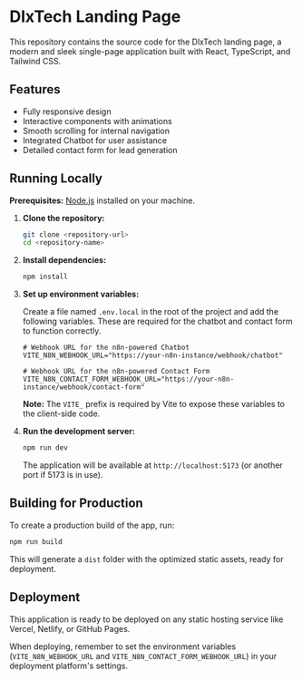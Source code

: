 
# DlxTech Landing Page

This repository contains the source code for the DlxTech landing page, a modern and sleek single-page application built with React, TypeScript, and Tailwind CSS.

## Features

- Fully responsive design
- Interactive components with animations
- Smooth scrolling for internal navigation
- Integrated Chatbot for user assistance
- Detailed contact form for lead generation

## Running Locally

**Prerequisites:** [Node.js](https://nodejs.org/) installed on your machine.

1.  **Clone the repository:**
    ```bash
    git clone <repository-url>
    cd <repository-name>
    ```

2.  **Install dependencies:**
    ```bash
    npm install
    ```

3.  **Set up environment variables:**

    Create a file named `.env.local` in the root of the project and add the following variables. These are required for the chatbot and contact form to function correctly.

    ```
    # Webhook URL for the n8n-powered Chatbot
    VITE_N8N_WEBHOOK_URL="https://your-n8n-instance/webhook/chatbot"

    # Webhook URL for the n8n-powered Contact Form
    VITE_N8N_CONTACT_FORM_WEBHOOK_URL="https://your-n8n-instance/webhook/contact-form"
    ```
    
    **Note:** The `VITE_` prefix is required by Vite to expose these variables to the client-side code.

4.  **Run the development server:**
    ```bash
    npm run dev
    ```
    The application will be available at `http://localhost:5173` (or another port if 5173 is in use).

## Building for Production

To create a production build of the app, run:

```bash
npm run build
```
This will generate a `dist` folder with the optimized static assets, ready for deployment.

## Deployment

This application is ready to be deployed on any static hosting service like Vercel, Netlify, or GitHub Pages.

When deploying, remember to set the environment variables (`VITE_N8N_WEBHOOK_URL` and `VITE_N8N_CONTACT_FORM_WEBHOOK_URL`) in your deployment platform's settings.
